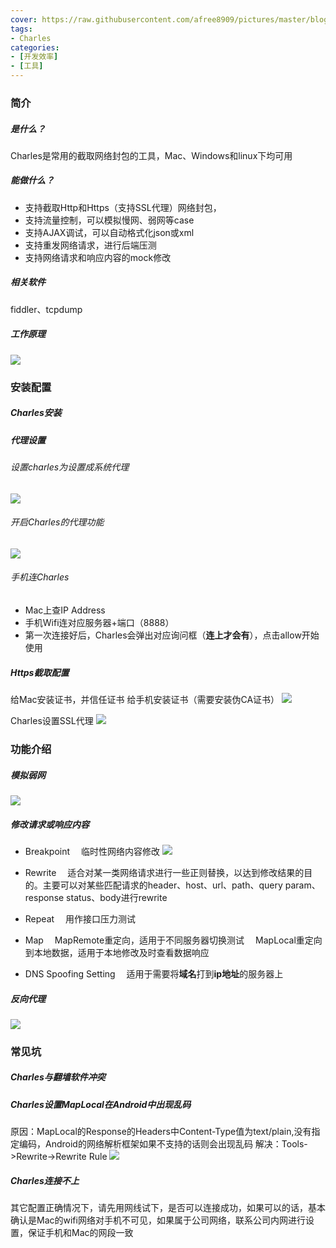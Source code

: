```yaml
---
cover: https://raw.githubusercontent.com/afree8909/pictures/master/blog20200428154824.png
tags: 
- Charles
categories:
- [开发效率]
- [工具]
---
```



### 简介
##### 是什么？
Charles是常用的截取网络封包的工具，Mac、Windows和linux下均可用
##### 能做什么？
* 支持截取Http和Https（支持SSL代理）网络封包，
* 支持流量控制，可以模拟慢网、弱网等case
* 支持AJAX调试，可以自动格式化json或xml
* 支持重发网络请求，进行后端压测
* 支持网络请求和响应内容的mock修改

##### 相关软件
fiddler、tcpdump
##### 工作原理
![](https://raw.githubusercontent.com/afree8909/pictures/master/blog20200428154824.png)

### 安装配置
##### Charles安装

##### 代理设置
###### 设置charles为设置成系统代理
![](https://raw.githubusercontent.com/afree8909/pictures/master/blog20200428154838.png)

###### 开启Charles的代理功能
![](https://raw.githubusercontent.com/afree8909/pictures/master/blog20200428154849.png)


###### 手机连Charles<br>
* Mac上查IP Address
* 手机Wifi连对应服务器+端口（8888）
* 第一次连接好后，Charles会弹出对应询问框（**连上才会有**），点击allow开始使用

##### Https截取配置
给Mac安装证书，并信任证书
给手机安装证书（需要安装伪CA证书）
![](https://raw.githubusercontent.com/afree8909/pictures/master/blog20200428154855.png)

Charles设置SSL代理
![](https://raw.githubusercontent.com/afree8909/pictures/master/blog20200428155248.png)



### 功能介绍

##### 模拟弱网
![](https://raw.githubusercontent.com/afree8909/pictures/master/blog20200428154909.png)


##### 修改请求或响应内容
* Breakpoint
&emsp;临时性网络内容修改
![](https://raw.githubusercontent.com/afree8909/pictures/master/blog20200428154921.png)


* Rewrite 
&emsp;适合对某一类网络请求进行一些正则替换，以达到修改结果的目的。主要可以对某些匹配请求的header、host、url、path、query param、response status、body进行rewrite
* Repeat
&emsp;用作接口压力测试
* Map
&emsp;MapRemote重定向，适用于不同服务器切换测试
&emsp;MapLocal重定向到本地数据，适用于本地修改及时查看数据响应
* DNS Spoofing Setting
&emsp;适用于需要将**域名**打到**ip地址**的服务器上

##### 反向代理
![](https://raw.githubusercontent.com/afree8909/pictures/master/blog20200428154930.png)



### 常见坑
##### Charles与翻墙软件冲突
##### Charles设置MapLocal在Android中出现乱码
原因：MapLocal的Response的Headers中Content-Type值为text/plain,没有指定编码，Android的网络解析框架如果不支持的话则会出现乱码
解决：Tools->Rewrite->Rewrite Rule
![](https://raw.githubusercontent.com/afree8909/pictures/master/blog20200428154942.png)

##### Charles连接不上
其它配置正确情况下，请先用网线试下，是否可以连接成功，如果可以的话，基本确认是Mac的wifi网络对手机不可见，如果属于公司网络，联系公司内网进行设置，保证手机和Mac的网段一致









